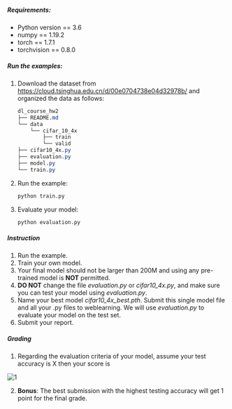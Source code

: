 ##### Requirements:

- Python version == 3.6
- numpy == 1.19.2
- torch == 1.7.1
- torchvision == 0.8.0

##### Run the examples:

1. Download the dataset from https://cloud.tsinghua.edu.cn/d/00e0704738e04d32978b/ and organized the data as follows:

   ```css
   dl_course_hw2
   ├── README.md
   └── data
       └── cifar_10_4x
           ├── train
           └── valid
   ├── cifar10_4x.py
   ├── evaluation.py
   ├── model.py
   └── train.py
   ```

2. Run the example:

   ``` bash
   python train.py
   ```

3. Evaluate your model:

   ```bash
   python evaluation.py
   ```

##### Instruction

1. Run the example.
2. Train your own model. 
3. Your final model should not be larger than 200M and using any pre-trained model is **NOT** permitted.
4. **DO NOT** change the file *evaluation.py* or *cifar10\_4x.py*, and make sure you can test your model using *evaluation.py*. 
5. Name your best model *cifar10\_4x\_best.pth*. Submit this single model file and all your .py files to weblearning. We will use *evaluation.py* to evaluate your model on the test set.
6. Submit your report. 

##### Grading

1. Regarding the evaluation criteria of your model, assume your  test accuracy is X then your score is

![1](http://latex.codecogs.com/svg.latex?\frac{\min(X,0.9)-0.6}{0.9-0.6}\times7)

2. **Bonus**: The best submission with the highest testing accuracy will get 1 point for the final grade.

